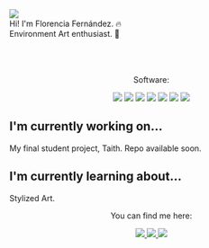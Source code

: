
<!--
**Apoolf/Apoolf** is a ✨ _special_ ✨ repository because its `README.md` (this file) appears on your GitHub profile.

Here are some ideas to get you started:

- 🔭 I’m currently working on ...
- 🌱 I’m currently learning ...
- 👯 I’m looking to collaborate on ...
- 🤔 I’m looking for help with ...
- 💬 Ask me about ...
- 📫 How to reach me: ...
- 😄 Pronouns: ...
- ⚡ Fun fact: ...
-->
<img align="left" src="https://user-images.githubusercontent.com/3419640/148864806-cd58e0d6-76f9-41d8-9954-d9aa7b9bcf18.png"/> 
<br>
Hi! I'm Florencia Fernández. 🔥
<br>
Environment Art enthusiast. 🌻
<!--!
![444333152538984458](https://user-images.githubusercontent.com/3419640/148864806-cd58e0d6-76f9-41d8-9954-d9aa7b9bcf18.png)
-->
<br>
<br>
<br>
<br>
<p align="center">
  Software:
</p>
<p align="center">
  <img src="https://img.shields.io/badge/-AutoDesk Maya-147575?style=flat-square&logo=&logoColor=white" />
  <img src="https://img.shields.io/badge/-AutoDesk 3Ds Max-147575?style=flat-square&logo=&logoColor=white" />
  <img src="https://img.shields.io/badge/-ZBrush-147575?style=flat-square&logo=&logoColor=white" />
  <img src="https://img.shields.io/badge/-Unity-#444444?style=flat-square&logo=&logoColor=white" />
  <img src="https://img.shields.io/badge/-Unreal-147575?style=flat-square&logo=&logoColor=white" />
  <img src="https://img.shields.io/badge/-Substance Painter-147575?style=flat-square&logo=&logoColor=white" />
  <img src="https://img.shields.io/badge/-Photoshop-31a8ff?style=flat-square&logo=&logoColor=white" />

## I'm currently working on...
My final student project, Taith. Repo available soon.

## I'm currently learning about...
Stylized Art.

<p align="center">
  You can find me here:
</p>
<p align="center">
  <a href="http://twitter.com/itsapoolf">
    <img src="https://img.shields.io/badge/Twitter-%232C3438.svg?style=for-the-badge&logo=Twitter&logoColor=1DA1F2" />
  </a>
  <a href="https://www.artstation.com/apoolf">
    <img src="https://img.shields.io/badge/ArtStation-%232C3438.svg?style=for-the-badge&logo=Artstation&logoColor=13AFF0" />
  </a>
  <a href="https://www.linkedin.com/in/apoolf/">
    <img src="https://img.shields.io/badge/linkedin-%232C3438.svg?style=for-the-badge&logo=linkedin&logoColor=0077B5" />
  </a>
</p>


